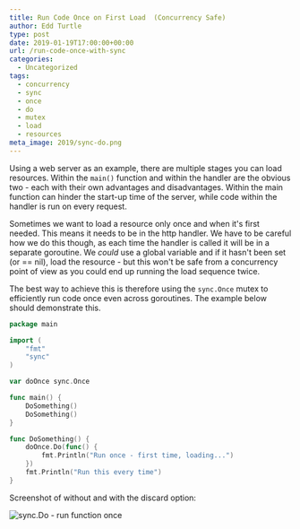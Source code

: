 ```yaml
---
title: Run Code Once on First Load  (Concurrency Safe)
author: Edd Turtle
type: post
date: 2019-01-19T17:00:00+00:00
url: /run-code-once-with-sync
categories:
  - Uncategorized
tags:
  - concurrency
  - sync
  - once
  - do
  - mutex
  - load
  - resources
meta_image: 2019/sync-do.png
---
```


Using a web server as an example, there are multiple stages you can load resources. Within the `main()` function and within the handler are the obvious two - each with their own advantages and disadvantages. Within the main function can hinder the start-up time of the server, while code within the handler is run on every request.

Sometimes we want to load a resource only once and when it's first needed. This means it needs to be in the http handler. We have to be careful how we do this  though, as each time the handler is called it will be in a separate goroutine. We *could* use a global variable and if it hasn't been set (or == nil), load the resource - but this won't be safe from a concurrency point of view as you could end up running the load sequence twice.

The best way to achieve this is therefore using the `sync.Once` mutex to efficiently run code once even across goroutines. The example below should demonstrate this.

```go
package main

import (
    "fmt"
    "sync"
)

var doOnce sync.Once

func main() {
    DoSomething()
    DoSomething()
}

func DoSomething() {
    doOnce.Do(func() {
        fmt.Println("Run once - first time, loading...")
    })
    fmt.Println("Run this every time")
}
```

Screenshot of without and with the discard option:

![sync.Do - run function once](/img/2019/sync-do.png)